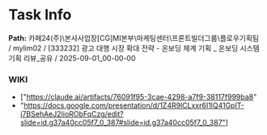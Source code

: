 # Task Info

**Path:** 카페24(주)\본사사업장\[CG]MI본부\마케팅센터\프론트빌더그룹\플로우기획팀 / mylim02 / [333232] 광고 대행 시장 확대 전략 - 온보딩 체계 기획 _ 온보딩 시스템 기획 리뷰_공유 / 2025-09-01_00-00-00

### WIKI
- ["https://claude.ai/artifacts/76091f95-3cae-4298-a7f9-38117f999ba8"
- "https://docs.google.com/presentation/d/1Z4R9lCLxxr6I1lQ41GpIT-i7BSehAeJ2IioRObFqCzg/edit?slide=id.g37a40cc05f7_0_387#slide=id.g37a40cc05f7_0_387"]

